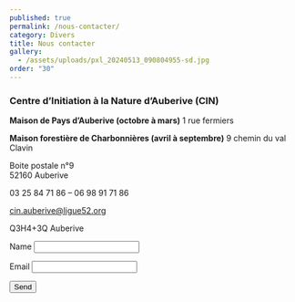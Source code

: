 ```yaml
---
published: true
permalink: /nous-contacter/
category: Divers
title: Nous contacter
gallery:
  - /assets/uploads/pxl_20240513_090804955-sd.jpg
order: "30"
---
```

### Centre d’Initiation à la Nature d’Auberive (CIN)

**Maison de Pays d’Auberive (octobre à mars)**
1 rue fermiers

**Maison forestière de Charbonnières (avril à septembre)**
9 chemin du val Clavin

Boite postale n°9<br>
52160 Auberive

03 25 84 71 86 – 06 98 91 71 86

cin.auberive@ligue52.org 

Q3H4+3Q Auberive


<form name="contact" id="contact" netlify>
  <p>
    <label>Name <input type="text" name="name" /></label>
  </p>
  <p>
    <label>Email <input type="email" name="email" /></label>
  </p>
  <p>
    <button type="submit">Send</button>
  </p>
</form>
<script>
const handleSubmit = event => {
  event.preventDefault();

  const myForm = event.target;
  const formData = new FormData(myForm);

  fetch("/", {
    method: "POST",
    headers: { "Content-Type": "application/x-www-form-urlencoded" },
    body: new URLSearchParams(formData).toString()
  })
    .then(() => alert("Merci pour votre message et à très bientôt"))
    .catch(error => alert(error));
};

document.querySelector("#contact").addEventListener("submit", handleSubmit);
</script>
